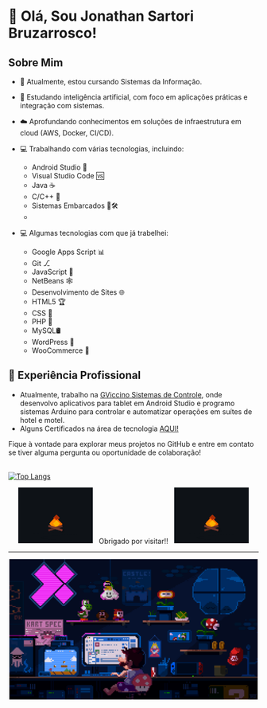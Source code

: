 # 👋 Olá, Sou Jonathan Sartori Bruzarrosco!

## Sobre Mim
- 🔭 Atualmente, estou cursando Sistemas da Informação.
- 🤖 Estudando inteligência artificial, com foco em aplicações práticas e integração com sistemas.
- ☁️ Aprofundando conhecimentos em soluções de infraestrutura em cloud (AWS, Docker, CI/CD).
- 💻 Trabalhando com várias tecnologias, incluindo:

  - Android Studio 📱
  - Visual Studio Code 🆚
  - Java ☕️
  - C/C++ 🤖
  - Sistemas Embarcados 🔌🛠️
  - 

- 💻 Algumas tecnologias com que já trabelhei:

  - Google Apps Script 📊
  - Git ⎇
  - JavaScript 📜
  - NetBeans 🕸️
  - Desenvolvimento de Sites 🌐
  - HTML5 🏆
  - CSS 🎨
  - PHP 🐘
  - MySQL🛢️
  - WordPress 🚀
  - WooCommerce 🛒


## 💼 Experiência Profissional
- Atualmente, trabalho na [GViccino Sistemas de Controle](https://gviccino.com.br/), onde desenvolvo aplicativos para tablet em Android Studio e programo sistemas Arduino para controlar e automatizar operações em suítes de hotel e motel.
- Alguns Certificados na área de tecnologia [AQUI!](https://github.com/jonathansartorib/jonathansartorib/tree/main/certificados)

Fique à vontade para explorar meus projetos no GitHub e entre em contato se tiver alguma pergunta ou oportunidade de colaboração!
<br/>
<br/>

[![Top Langs](https://github-readme-stats.vercel.app/api/top-langs/?username=jonathansartorib&layout=compact)](https://github.com/jonathansartorib/github-readme-stats)

<div align="center">
  <img src="https://github.com/jonathansartorib/jonathansartorib/blob/main/213866269-5d00981c-7c98-46d7-8a8e-16f462f15227.gif" width="150" />
  &nbsp; Obrigado por visitar!! &nbsp; 
  <img src="https://github.com/jonathansartorib/jonathansartorib/blob/main/213866269-5d00981c-7c98-46d7-8a8e-16f462f15227.gif" width="150" />
</div>

---

<div align="center">
  <img src="https://github.com/jonathansartorib/jonathansartorib/blob/main/225813708-98b745f2-7d22-48cf-9150-083f1b00d6c9.gif" width="500" />
</div>
